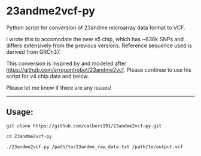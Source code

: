 # 23andme2vcf-py
Python script for conversion of 23andme microarray data format to VCF.

I wrote this to accomodate the new v5 chip, which has ~638k SNPs and differs extensively from the previous versions. Reference sequence used is derived from GRCh37.

This conversion is inspired by and modeled after https://github.com/arrogantrobot/23andme2vcf. Please continue to use his script for v4 chip data and below.

Please let me know if there are any issues!
<hr>
<h2><strong>Usage:</strong></h2>

```
git clone https://github.com/calbers191/23andme2vcf-py.git

cd 23andme2vcf-py

./23andme2vcf.py /path/to/23andme_raw_data.txt /path/to/output.vcf
```
